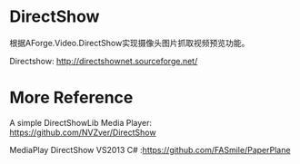 # DirectShow
根据AForge.Video.DirectShow实现摄像头图片抓取视频预览功能。

Directshow: http://directshownet.sourceforge.net/

# More Reference

A simple DirectShowLib Media Player: https://github.com/NVZver/DirectShow

MediaPlay DirectShow VS2013 C# :https://github.com/FASmile/PaperPlane

